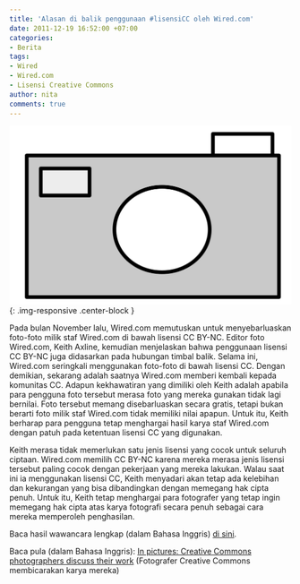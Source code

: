 ```yaml
---
title: 'Alasan di balik penggunaan #lisensiCC oleh Wired.com'
date: 2011-12-19 16:52:00 +07:00
categories:
- Berita
tags:
- Wired
- Wired.com
- Lisensi Creative Commons
author: nita
comments: true
---
```


![Camera.svg](/uploads/Camera.svg){: .img-responsive .center-block }

Pada bulan November lalu, Wired.com memutuskan untuk menyebarluaskan foto-foto milik staf Wired.com di bawah lisensi CC BY-NC. Editor foto Wired.com, Keith Axline, kemudian menjelaskan bahwa penggunaan lisensi CC BY-NC juga didasarkan pada hubungan timbal balik. Selama ini, Wired.com seringkali menggunakan foto-foto di bawah lisensi CC. Dengan demikian, sekarang adalah saatnya Wired.com memberi kembali kepada komunitas CC. Adapun kekhawatiran yang dimiliki oleh Keith adalah apabila para pengguna foto tersebut merasa foto yang mereka gunakan tidak lagi bernilai. Foto tersebut memang disebarluaskan secara gratis, tetapi bukan berarti foto milik staf Wired.com tidak memiliki nilai apapun. Untuk itu, Keith berharap para pengguna tetap menghargai hasil karya staf Wired.com dengan patuh pada ketentuan lisensi CC yang digunakan.

Keith merasa tidak memerlukan satu jenis lisensi yang cocok untuk seluruh ciptaan. Wired.com memilih CC BY-NC karena mereka merasa jenis lisensi tersebut paling cocok dengan pekerjaan yang mereka lakukan. Walau saat ini ia menggunakan lisensi CC, Keith menyadari akan tetap ada kelebihan dan kekurangan yang bisa dibandingkan dengan memegang hak cipta penuh. Untuk itu, Keith tetap menghargai para fotografer yang tetap ingin memegang hak cipta atas karya fotografi secara penuh sebagai cara mereka memperoleh penghasilan.

Baca hasil wawancara lengkap (dalam Bahasa Inggris) [di sini](http://www.wired.co.uk/news/archive/2011-12/16/creatice-commons-chat-with-wiredcom).

Baca pula (dalam Bahasa Inggris): [In pictures: Creative Commons photographers discuss their work](http://www.wired.co.uk/news/archive/2011-12/16/creative-commons-gallery) (Fotografer Creative Commons membicarakan karya mereka)
